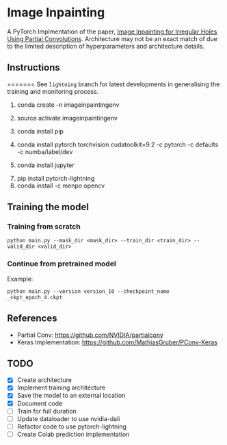 # Image Inpainting

A PyTorch Implmentation of the paper, [Image Inpainting for Irregular Holes Using Partial Convolutions](https://arxiv.org/pdf/1804.07723.pdf). Architecture may not be an exact match of due to the limited description of hyperparameters and architecture details.

## Instructions
=======
See `lightning` branch for latest developments in generalising the training and monitoring process.

1. conda create -n imageinpaintingenv

2. source activate imageinpaintingenv

3. conda install pip
4. conda install pytorch torchvision cudatoolkit=9.2 -c pytorch -c defaults -c numba/label/dev
5. conda install jupyter
<!-- TODO: Use nvidia dali dataloader for faster data loading -->
<!-- 6. pip install --extra-index-url https://developer.download.nvidia.com/compute/redist/cuda/9.0 nvidia-dali -->
7. pip install pytorch-lightning
8. conda install -c menpo opencv


## Training the model

### Training from scratch

```
python main.py --mask_dir <mask_dir> --train_dir <train_dir> --valid_dir <valid_dir>
```

### Continue from pretrained model

Example:
```
python main.py --version version_10 --checkpoint_name _ckpt_epoch_4.ckpt
```

## References

- Partial Conv: https://github.com/NVIDIA/partialconv
- Keras Implementation: https://github.com/MathiasGruber/PConv-Keras

## TODO

- [x] Create architecture
- [x] Implement training architecture
- [x] Save the model to an external location
- [x] Document code
- [ ] Train for full duration
- [ ] Update dataloader to use nvidia-dali
- [ ] Refactor code to use pytorch-lightning
- [ ] Create Colab prediction implementation
